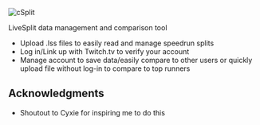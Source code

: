 ![cSplit](https://i.imgur.com/UqHWlLe.png)

LiveSplit data management and comparison tool
* Upload .lss files to easily read and manage speedrun splits
* Log in/Link up with Twitch.tv to verify your account
* Manage account to save data/easily compare to other users or quickly upload file without log-in to compare to top runners


## Acknowledgments

* Shoutout to Cyxie for inspiring me to do this
